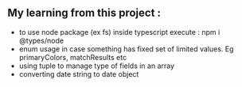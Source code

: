## My learning from this project :

* to use node package (ex fs) inside typescript execute : npm i @types/node
* enum usage in case something has fixed set of limited values. Eg primaryColors,
  matchResults etc
* using tuple to manage type of fields in an array
* converting date string to date object 

